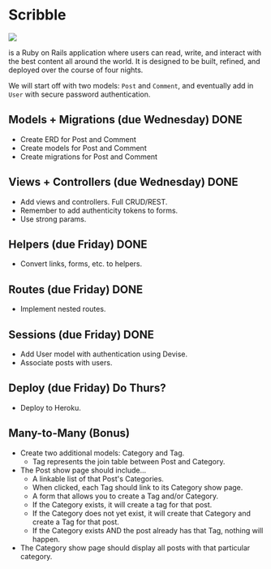# Scribble

![](https://dl.dropboxusercontent.com/s/8frf8rblw6pnpds/hipsterlogogenerator_1438007087793.png?dl=0)

is a Ruby on Rails application where users can read, write, and interact
with the best content all around the world. It is designed to be built, refined, and deployed over the course of four nights.

We will start off with two models: `Post` and `Comment`, and eventually
add in `User` with secure password authentication.

## Models + Migrations (due Wednesday) DONE

- Create ERD for Post and Comment
- Create models for Post and Comment
- Create migrations for Post and Comment

## Views + Controllers (due Wednesday) DONE

- Add views and controllers. Full CRUD/REST.
- Remember to add authenticity tokens to forms.
- Use strong params.

## Helpers (due Friday) DONE

- Convert links, forms, etc. to helpers.

## Routes (due Friday) DONE

- Implement nested routes.

## Sessions (due Friday) DONE

- Add User model with authentication using Devise.
- Associate posts with users.

## Deploy (due Friday) Do Thurs?

- Deploy to Heroku.

## Many-to-Many (Bonus)

- Create two additional models: Category and Tag.
  * Tag represents the join table between Post and Category.
- The Post show page should include...
  *  A linkable list of that Post's Categories.
    * When clicked, each Tag should link to its Category show page. 
  *  A form that allows you to create a Tag and/or Category.
    *  If the Category exists, it will create a tag for that post.
    *  If the Category does not yet exist, it will create that Category and create a Tag for that post.
    *  If the Category exists AND the post already has that Tag, nothing will happen.
- The Category show page should display all posts with that particular category.
